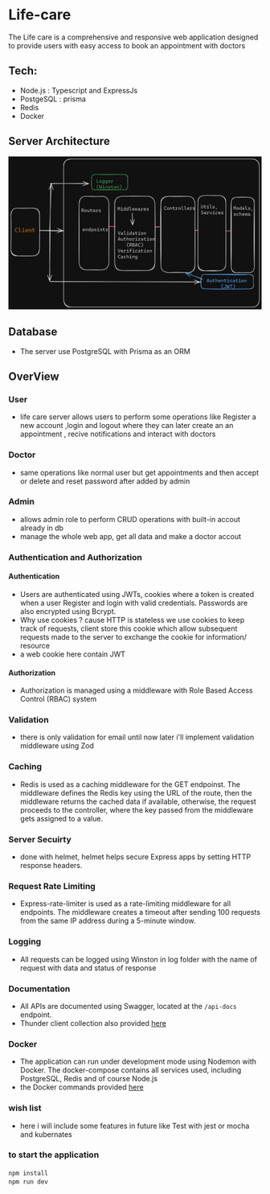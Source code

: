 # Life-care
The Life care is a comprehensive and responsive web application designed to provide users with easy access to book an appointment with doctors 

## Tech:
- Node.js : Typescript and ExpressJs
- PostgeSQL : prisma
- Redis
- Docker

## Server Architecture
![Alt text](./src/docs/serverArc.png)

## Database
- The server use PostgreSQL with Prisma as an ORM

## OverView
### User
- life care server allows users to perform some operations like Register a new account ,login and logout where they can later create an an appointment , recive notifications and interact with doctors

### Doctor
- same operations like normal user but get appointments and then accept or delete and reset password after added by admin

### Admin
- allows admin role to perform CRUD operations with built-in accout already in db
- manage the whole web app, get all data and make a doctor accout 

### Authentication and Authorization
#### Authentication
- Users are authenticated using JWTs, cookies where a token is created when a user Register and login with valid credentials. Passwords are also encrypted using Bcrypt.
- Why use cookies ? cause HTTP is stateless we use cookies to keep track of requests, client store this cookie which allow subsequent requests made to the server to exchange the cookie for information/ resource
- a web cookie here contain JWT

#### Authorization  
- Authorization is managed using a middleware with Role Based Access Control (RBAC) system

### Validation
- there is only validation for email until now later i'll implement validation middleware using Zod

### Caching
- Redis is used as a caching middleware for the GET endpoinst. The middleware defines the Redis key using the URL of the route, then the middleware returns the cached data if available, otherwise, the request proceeds to the controller, where the key passed from the middleware gets assigned to a value.

### Server Secuirty
- done with helmet, helmet helps secure Express apps by setting HTTP response headers.

### Request Rate Limiting
- Express-rate-limiter is used as a rate-limiting middleware for all endpoints. The middleware creates a timeout after sending 100 requests from the same IP address during a 5-minute window.

### Logging
- All requests can be logged using Winston in log folder with the name of request with data and status of response 

### Documentation
- All APIs are documented using Swagger, located at the `/api-docs` endpoint.
- Thunder client collection also provided [here](./src/docs/thunder-collection_Life-care.json)

### Docker
- The application can run under development mode using Nodemon with Docker. The docker-compose contains all services used, including PostgreSQL, Redis and of course Node.js
- the Docker commands provided [here](./DockerReadme.md)

### wish list
- here i will include some features in future like Test with jest or mocha and kubernates  


### to start the application
```npm install```  
```npm run dev```


